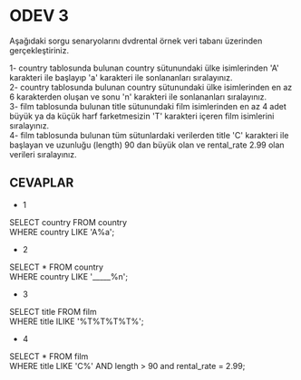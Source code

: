 # ODEV 3
Aşağıdaki sorgu senaryolarını dvdrental örnek veri tabanı üzerinden gerçekleştiriniz.

1- country tablosunda bulunan country sütunundaki ülke isimlerinden 'A' karakteri ile başlayıp 'a' karakteri ile sonlananları sıralayınız.  
2- country tablosunda bulunan country sütunundaki ülke isimlerinden en az 6 karakterden oluşan ve sonu 'n' karakteri ile sonlananları sıralayınız.  
3- film tablosunda bulunan title sütunundaki film isimlerinden en az 4 adet büyük ya da küçük harf farketmesizin 'T' karakteri içeren film isimlerini sıralayınız.  
4- film tablosunda bulunan tüm sütunlardaki verilerden title 'C' karakteri ile başlayan ve uzunluğu (length) 90 dan büyük olan ve rental_rate 2.99 olan verileri sıralayınız.  

## CEVAPLAR
* 1  

SELECT country FROM country  
WHERE country LIKE 'A%a';
* 2  

SELECT * FROM country  
WHERE country LIKE '_____%n';
* 3  

SELECT title FROM film  
WHERE title ILIKE '%T%T%T%T%';
* 4  

SELECT * FROM film  
WHERE title LIKE 'C%' AND length > 90 and rental_rate = 2.99;